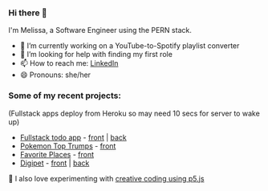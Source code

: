 ### Hi there 👋

<!--
**rosemelissa/rosemelissa** is a ✨ _special_ ✨ repository because its `README.md` (this file) appears on your GitHub profile.

Here are some ideas to get you started:

- 🌱 I’m currently learning ...
- 👯 I’m looking to collaborate on ...
- 💬 Ask me about ...
- ⚡ Fun fact: ...
-->

I'm Melissa, a Software Engineer using the PERN stack.

- 🔭 I’m currently working on a YouTube-to-Spotify playlist converter
- 🤔 I’m looking for help with finding my first role
- 📫 How to reach me: <a href="https://www.linkedin.com/in/melissa-rose123/">LinkedIn<a/>
- 😄 Pronouns: she/her

### Some of my recent projects:
(Fullstack apps deploy from Heroku so may need 10 secs for server to wake up)

- <a href="https://melissa-todo-projects.netlify.app/">Fullstack todo app<a> - <a href="https://github.com/rosemelissa/todo-projects-frontend">front</a> | <a href="https://github.com/rosemelissa/todo-projects-backend">back</a>
- <a href="https://melissa-pokemon-top-trumps.netlify.app/">Pokemon Top Trumps</a> - <a href="https://github.com/rosemelissa/pokemon-top-trumps">front</a>
- <a href="https://melissas-favourite-places.netlify.app/">Favorite Places</a> - <a href="https://github.com/rosemelissa/favourite-places">front</a>
- <a href="https://rosemelissa-digipet.netlify.app/">Digipet</a> - <a href="https://github.com/rosemelissa/mark-nodejs-proj--digipet-frontend">front</a> | <a href="https://github.com/rosemelissa/mark-nodejs-proj--digipet-backend">back</a>

🎨 I also love experimenting with <a href="https://openprocessing.org/user/334099?view=sketches&o=36">creative coding using p5.js</a>
